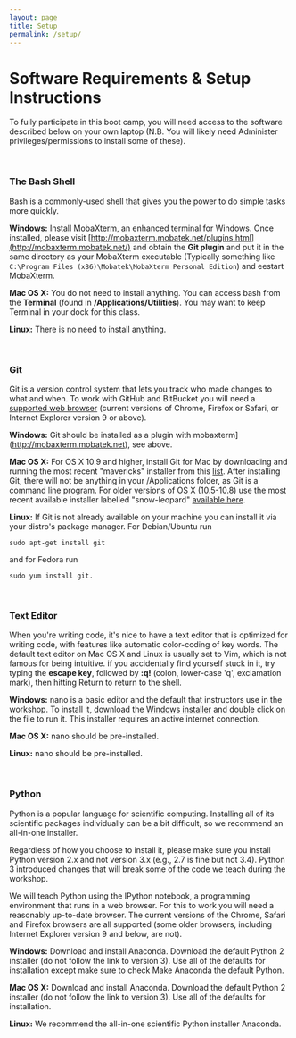```yaml
---
layout: page
title: Setup 
permalink: /setup/
---
```


# Software Requirements & Setup Instructions
To fully participate in this boot camp, you will need access to the software described below on your own laptop (N.B. You will likely need Administer privileges/permissions to install some of these). 

<br>

### The Bash Shell
Bash is a commonly-used shell that gives you the power to do simple tasks more quickly.

**Windows:** Install [MobaXterm](http://mobaxterm.mobatek.net), an enhanced terminal for Windows. Once installed, please visit [http://mobaxterm.mobatek.net/plugins.html](http://mobaxterm.mobatek.net/) and obtain the **Git plugin** and put it in the same directory as your MobaXterm executable (Typically something like `C:\Program Files (x86)\Mobatek\MobaXterm Personal Edition`) and eestart MobaXterm.

**Mac OS X:** You do not need to install anything. You can access bash from the **Terminal** (found in **/Applications/Utilities**). You may want to keep Terminal in your dock for this class.

**Linux:** There is no need to install anything.

<br>

### Git
Git is a version control system that lets you track who made changes to what and when. To work with GitHub and BitBucket you will need a [supported web browser](https://help.github.com/articles/supported-browsers/) (current versions of Chrome, Firefox or Safari, or Internet Explorer version 9 or above).

**Windows:** Git should be installed as a plugin with mobaxterm](http://mobaxterm.mobatek.net), see above. 

**Mac OS X:** For OS X 10.9 and higher, install Git for Mac by downloading and running the most recent "mavericks" installer from this [list](http://sourceforge.net/projects/git-osx-installer/files/). After installing Git, there will not be anything in your /Applications folder, as Git is a command line program. For older versions of OS X (10.5-10.8) use the most recent available installer labelled "snow-leopard" [available here](http://sourceforge.net/projects/git-osx-installer/files/).

**Linux:** If Git is not already available on your machine you can install it via your distro's package manager. For Debian/Ubuntu run 

    sudo apt-get install git 

and for Fedora run 

    sudo yum install git.

<br>

### Text Editor
When you're writing code, it's nice to have a text editor that is optimized for writing code, with features like automatic color-coding of key words. The default text editor on Mac OS X and Linux is usually set to Vim, which is not famous for being intuitive. if you accidentally find yourself stuck in it, try typing the **escape key**, followed by **:q!** (colon, lower-case 'q', exclamation mark), then hitting Return to return to the shell.

**Windows:** nano is a basic editor and the default that instructors use in the workshop. To install it, download the [Windows installer](http://files.software-carpentry.org/SWCarpentryInstaller.exe) and double click on the file to run it. This installer requires an active internet connection.

**Mac OS X:** nano should be pre-installed.

**Linux:** nano should be pre-installed.


<br>

### Python
Python is a popular language for scientific computing. Installing all of its scientific packages individually can be a bit difficult, so we recommend an all-in-one installer.

Regardless of how you choose to install it, please make sure you install Python version 2.x and not version 3.x (e.g., 2.7 is fine but not 3.4). Python 3 introduced changes that will break some of the code we teach during the workshop.

We will teach Python using the IPython notebook, a programming environment that runs in a web browser. For this to work you will need a reasonably up-to-date browser. The current versions of the Chrome, Safari and Firefox browsers are all supported (some older browsers, including Internet Explorer version 9 and below, are not).

**Windows:** Download and install Anaconda.
Download the default Python 2 installer (do not follow the link to version 3). Use all of the defaults for installation except make sure to check Make Anaconda the default Python.

**Mac OS X:** Download and install Anaconda.
Download the default Python 2 installer (do not follow the link to version 3). Use all of the defaults for installation.

**Linux:** We recommend the all-in-one scientific Python installer Anaconda.

